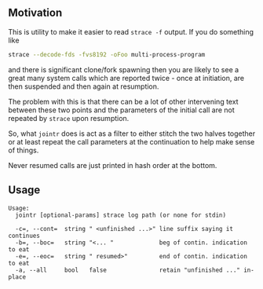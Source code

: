 Motivation
----------

This is utility to make it easier to read `strace -f` output.  If you do
something like
```sh
strace --decode-fds -fvs8192 -oFoo multi-process-program
```
and there is significant clone/fork spawning then you are likely to see
a great many system calls which are reported twice - once at initiation,
are then suspended and then again at resumption.

The problem with this is that there can be a lot of other intervening text
between these two points and the parameters of the initial call are not repeated
by `strace` upon resumption.

So, what `jointr` does is act as a filter to either stitch the two halves
together or at least repeat the call parameters at the continuation to help
make sense of things.

Never resumed calls are just printed in hash order at the bottom.

Usage
-----

```
Usage:
  jointr [optional-params] strace log path (or none for stdin)

  -c=, --cont=  string " <unfinished ...>" line suffix saying it continues
  -b=, --boc=   string "<... "             beg of contin. indication to eat
  -e=, --eoc=   string " resumed>"         end of contin. indication to eat
  -a, --all     bool   false               retain "unfinished ..." in-place
```
